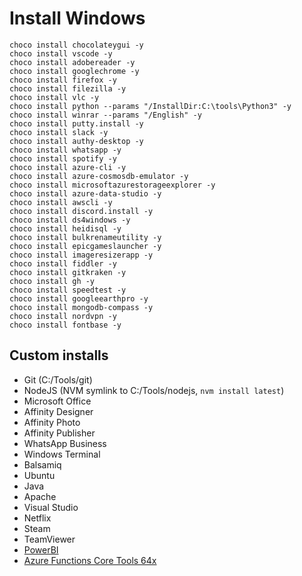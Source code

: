 ﻿# Install Windows

    choco install chocolateygui -y
    choco install vscode -y
    choco install adobereader -y
    choco install googlechrome -y
    choco install firefox -y
    choco install filezilla -y
    choco install vlc -y
    choco install python --params "/InstallDir:C:\tools\Python3" -y
    choco install winrar --params "/English" -y
    choco install putty.install -y
    choco install slack -y
    choco install authy-desktop -y
    choco install whatsapp -y
    choco install spotify -y
    choco install azure-cli -y
    choco install azure-cosmosdb-emulator -y
    choco install microsoftazurestorageexplorer -y
    choco install azure-data-studio -y
    choco install awscli -y
    choco install discord.install -y
    choco install ds4windows -y
    choco install heidisql -y
    choco install bulkrenameutility -y
    choco install epicgameslauncher -y
    choco install imageresizerapp -y
    choco install fiddler -y
    choco install gitkraken -y
    choco install gh -y
    choco install speedtest -y
    choco install googleearthpro -y
    choco install mongodb-compass -y
    choco install nordvpn -y
    choco install fontbase -y



## Custom installs

- Git (C:/Tools/git)
- NodeJS (NVM symlink to C:/Tools/nodejs, `nvm install latest`)
- Microsoft Office 
- Affinity Designer
- Affinity Photo
- Affinity Publisher
- WhatsApp Business
- Windows Terminal
- Balsamiq
- Ubuntu
- Java
- Apache
- Visual Studio
- Netflix
- Steam
- TeamViewer
- [PowerBI](https://powerbi.microsoft.com/nl-nl/desktop/)
- [Azure Functions Core Tools 64x](https://docs.microsoft.com/nl-nl/azure/azure-functions/functions-run-local?tabs=windows%2Ccsharp%2Cbash#version-3x-and-2x)
